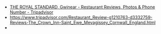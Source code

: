 - [THE ROYAL STANDARD, Gwinear - Restaurant Reviews, Photos & Phone Number - Tripadvisor](https://www.tripadvisor.com/Restaurant_Review-g528839-d4312947-Reviews-The_Royal_Standard-Gwinear_Cornwall_England.html)
- https://www.tripadvisor.com/Restaurant_Review-g1210763-d3332759-Reviews-The_Crown_Inn-Saint_Ewe_Mevagissey_Cornwall_England.html
- 